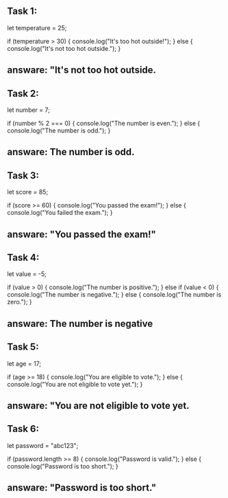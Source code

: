## Task 1:

let temperature = 25;

if (temperature > 30) {
    console.log("It's too hot outside!");
} else {
    console.log("It's not too hot outside.");
}
## answare: "It's not too hot outside.



## Task 2:

let number = 7;

if (number % 2 === 0) {
    console.log("The number is even.");
} else {
    console.log("The number is odd.");
}
## answare: The number is odd.



## Task 3:

let score = 85;

if (score >= 60) {
    console.log("You passed the exam!");
} else {
    console.log("You failed the exam.");
}
## answare: "You passed the exam!"



## Task 4:

let value = -5;

if (value > 0) {
    console.log("The number is positive.");
} else if (value < 0) {
    console.log("The number is negative.");
} else {
    console.log("The number is zero.");
}
## answare: The number is negative



## Task 5:

let age = 17;

if (age >= 18) {
    console.log("You are eligible to vote.");
} else {
    console.log("You are not eligible to vote yet.");
}
## answare: "You are not eligible to vote yet.



## Task 6:

let password = "abc123";

if (password.length >= 8) {
    console.log("Password is valid.");
} else {
    console.log("Password is too short.");
}
## answare: "Password is too short."